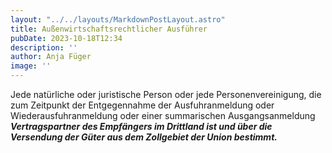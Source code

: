 ```yaml
---
layout: "../../layouts/MarkdownPostLayout.astro"
title: Außenwirtschaftsrechtlicher Ausführer
pubDate: 2023-10-18T12:34
description: ''
author: Anja Füger
image: ''
---
```


Jede natürliche oder juristische Person oder jede Personenvereinigung, die zum Zeitpunkt der Entgegennahme der Ausfuhranmeldung oder Wiederausfuhranmeldung oder einer summarischen Ausgangsanmeldung ***Vertragspartner des Empfängers im Drittland ist und über die Versendung der Güter aus dem Zollgebiet der Union bestimmt.***
